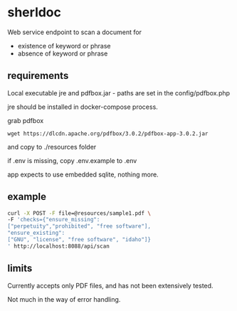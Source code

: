 # sherldoc

Web service endpoint to scan a document for

* existence of keyword or phrase
* absence of keyword or phrase


## requirements

Local executable jre and pdfbox.jar - paths 
are set in the config/pdfbox.php

jre should be installed in docker-compose process.

grab pdfbox
```
wget https://dlcdn.apache.org/pdfbox/3.0.2/pdfbox-app-3.0.2.jar
```
and copy to ./resources folder

if .env is missing, copy .env.example to .env

app expects to use embedded sqlite, nothing more. 

## example
```bash
curl -X POST -F file=@resources/sample1.pdf \
-F 'checks={"ensure_missing":
["perpetuity","prohibited", "free software"],
"ensure_existing":
["GNU", "license", "free software", "idaho"]}
' http://localhost:8088/api/scan 
```

## limits

Currently accepts only PDF files, and has not 
been extensively tested.

Not much in the way of error handling.



